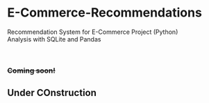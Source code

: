 # E-Commerce-Recommendations
Recommendation System for E-Commerce Project (Python)<br>
Analysis with SQLite and Pandas


<br>

### <strike>Coming soon!</strike>
## Under COnstruction
